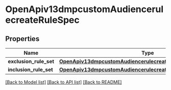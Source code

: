 # OpenApiv13dmpcustomAudiencerulecreateRuleSpec

## Properties
Name | Type | Description | Notes
------------ | ------------- | ------------- | -------------
**exclusion_rule_set** | [**OpenApiv13dmpcustomAudiencerulecreateRuleSpecExclusionRuleSet**](OpenApiv13dmpcustomAudiencerulecreateRuleSpecExclusionRuleSet.md) |  | [optional] 
**inclusion_rule_set** | [**OpenApiv13dmpcustomAudiencerulecreateRuleSpecInclusionRuleSet**](OpenApiv13dmpcustomAudiencerulecreateRuleSpecInclusionRuleSet.md) |  | [required] 

[[Back to Model list]](../README.md#documentation-for-models) [[Back to API list]](../README.md#documentation-for-api-endpoints) [[Back to README]](../README.md)


